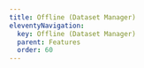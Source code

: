 ```yaml
---
title: Offline (Dataset Manager)
eleventyNavigation:
  key: Offline (Dataset Manager)
  parent: Features
  order: 60
---
```

